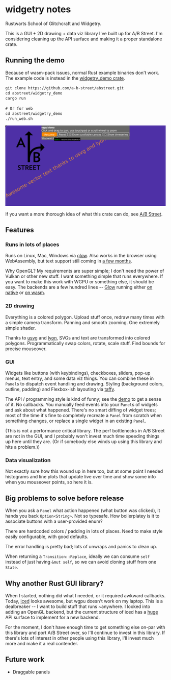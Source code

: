 # widgetry notes

Rustwarts School of Glitchcraft and Widgetry.

This is a GUI + 2D drawing + data viz library I've built up for A/B Street. I'm
considering cleaning up the API surface and making it a proper standalone crate.

## Running the demo

Because of wasm-pack issues, normal Rust example binaries don't work. The
example code is instead in the
[widgetry_demo crate](../widgetry_demo/src/lib.rs).

```
git clone https://github.com/a-b-street/abstreet.git
cd abstreet/widgetry_demo
cargo run

# Or for web
cd abstreet/widgetry_demo
./run_web.sh
```

![demo](demo.gif)

If you want a more thorough idea of what this crate can do, see
[A/B Street](https://abstreet.org).

## Features

### Runs in lots of places

Runs on Linux, Mac, Windows via [glow](https://github.com/grovesNL/glow/). Also
works in the browser using WebAssembly, but text support still coming in
[a few months](https://github.com/RazrFalcon/resvg/issues/229).

Why OpenGL? My requirements are super simple; I don't need the power of Vulkan
or other new stuff. I want something simple that runs everywhere. If you want to
make this work with WGPU or something else, it should be easy. The backends are
a few hundred lines -- [Glow](src/backend_glow.rs) running either
[on native](src/backend_glow_native.rs) or [on wasm](src/backend_glow_wasm.rs).

### 2D drawing

Everything is a colored polygon. Upload stuff once, redraw many times with a
simple camera transform. Panning and smooth zooming. One extremely simple
shader.

Thanks to [usvg](https://github.com/RazrFalcon/resvg) and
[lyon](https://github.com/nical/lyon/), SVGs and text are transformed into
colored polygons. Programmatically swap colors, rotate, scale stuff. Find bounds
for precise mouseover.

### GUI

Widgets like buttons (with keybindings), checkboxes, sliders, pop-up menus, text
entry, and some data viz things. You can combine these in `Panel`s to dispatch
event handling and drawing. Styling (background colors, outline, padding) and
Flexbox-ish layouting via [taffy](https://github.com/DioxusLabs/taffy/).

The API / programming style is kind of funny; see the
[demo](../widgetry_demo/src/lib.rs) to get a sense of it. No callbacks. You
manually feed events into your `Panel`s of widgets and ask about what happened.
There's no smart diffing of widget trees; most of the time it's fine to
completely recreate a `Panel` from scratch when something changes, or replace a
single widget in an existing `Panel`.

(This is not a performance critical library. The perf bottlenecks in A/B Street
are not in the GUI, and I probably won't invest much time speeding things up
here until they are. (Or if somebody else winds up using this library and hits a
problem.))

### Data visualization

Not exactly sure how this wound up in here too, but at some point I needed
histograms and line plots that update live over time and show some info when you
mouseover points, so here it is.

## Big problems to solve before release

When you ask a `Panel` what action happened (what button was clicked), it hands
you back `Option<String>`. Not so typesafe. How boilerplatey is it to associate
buttons with a user-provided enum?

There are hardcoded colors / padding in lots of places. Need to make style
easily configurable, with good defaults.

The error handling is pretty bad; lots of unwraps and panics to clean up.

When returning a `Transition::Replace`, ideally we can consume `self` instead of
just having `&mut self`, so we can avoid cloning stuff from one `State`.

## Why another Rust GUI library?

When I started, nothing did what I needed, or it required awkward callbacks.
Today, [iced](https://github.com/hecrj/iced) looks awesome, but wgpu doesn't
work on my laptop. This is a dealbreaker -- I want to build stuff that runs
~anywhere. I looked into adding an OpenGL backend, but the current structure of
iced has a
[huge](https://github.com/hecrj/iced/blob/master/native/src/renderer/null.rs)
API surface to implement for a new backend.

For the moment, I don't have enough time to get something else on-par with this
library and port A/B Street over, so I'll continue to invest in this library. If
there's lots of interest in other people using this library, I'll invest much
more and make it a real contender.

## Future work

- Draggable panels
